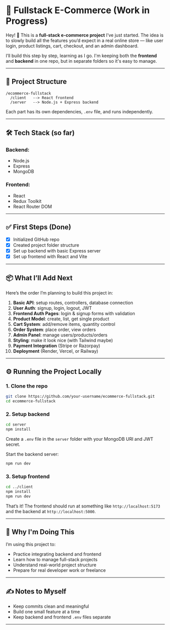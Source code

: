 # 🛒 Fullstack E-Commerce (Work in Progress)

Hey! 👋
This is a **full-stack e-commerce project** I’ve just started. The idea is to slowly build all the features you’d expect in a real online store — like user login, product listings, cart, checkout, and an admin dashboard.

I’ll build this step by step, learning as I go. I'm keeping both the **frontend** and **backend** in one repo, but in separate folders so it's easy to manage.

---

## 🚀 Project Structure

```
/ecommerce-fullstack
  /client   --> React frontend
  /server   --> Node.js + Express backend
```

Each part has its own dependencies, `.env` file, and runs independently.

---

## 🛠️ Tech Stack (so far)

### Backend:

* Node.js
* Express
* MongoDB

### Frontend:

* React
* Redux Toolkit
* React Router DOM

---

## ✅ First Steps (Done)

* [x] Initialized GitHub repo
* [x] Created project folder structure
* [x] Set up backend with basic Express server
* [x] Set up frontend with React and Vite

---

## 📦 What I’ll Add Next

Here’s the order I’m planning to build this project in:

1. **Basic API**: setup routes, controllers, database connection
2. **User Auth**: signup, login, logout, JWT
3. **Frontend Auth Pages**: login & signup forms with validation
4. **Product Model**: create, list, get single product
5. **Cart System**: add/remove items, quantity control
6. **Order System**: place order, view orders
7. **Admin Panel**: manage users/products/orders
8. **Styling**: make it look nice (with Tailwind maybe)
9. **Payment Integration** (Stripe or Razorpay)
10. **Deployment** (Render, Vercel, or Railway)

---

## ⚙️ Running the Project Locally

### 1. Clone the repo

```bash
git clone https://github.com/your-username/ecommerce-fullstack.git
cd ecommerce-fullstack
```

### 2. Setup backend

```bash
cd server
npm install
```

Create a `.env` file in the `server` folder with your MongoDB URI and JWT secret.

Start the backend server:

```bash
npm run dev
```

### 3. Setup frontend

```bash
cd ../client
npm install
npm run dev
```

That’s it! The frontend should run at something like `http://localhost:5173` and the backend at `http://localhost:5000`.

---

## 💬 Why I'm Doing This

I’m using this project to:

* Practice integrating backend and frontend
* Learn how to manage full-stack projects
* Understand real-world project structure
* Prepare for real developer work or freelance

---

## ✍️ Notes to Myself

* Keep commits clean and meaningful
* Build one small feature at a time
* Keep backend and frontend `.env` files separate

---
